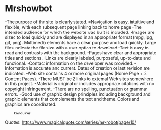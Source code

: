 # Mrshowbot
-The purpose of the site is clearly stated.
=Navigation is easy, intuitive and flexible, with each subsequent page linking back to home page
-The intended audience for which the website was built is included.
-Images are sized to load quickly and are displayed in an appropriate format (mpg, jpg, gif, png). Multimedia elements have a clear purpose and load quickly. Large files indicate the file size with a user option to download
-Text is easy to read and contrasts with the background.
-Pages have clear and appropriate titles and sections.
-Links are clearly labeled, purposeful, up-to-date and functional.
-Contact information on the developer was provided.
-Information is accurate and current. Dates of creation or last revision are indicated.
-Web site contains 4 or more original pages (Home Page + 3 Content Pages).
-There MUST be 2 links to external Web sites somewhere in this project.
-Material is original or includes appropriate citations with no copyright infringement.
-There are no spelling, punctuation or grammar errors.
-Good use of graphic design principles including background and graphic elements that complements the text and theme. Colors and graphics are coordinated.






        Resoures
Quotes: https://www.magicalquote.com/series/mr-robot/page/10/